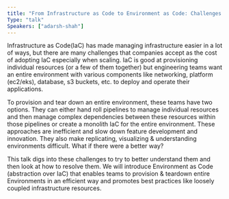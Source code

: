 ```yaml
---
title: "From Infrastructure as Code to Environment as Code: Challenges scaling IaC and how to resolve them"
Type: "talk"
Speakers: ["adarsh-shah"]
---
```


Infrastructure as Code(IaC) has made managing infrastructure easier in a lot of ways, but there are many challenges that companies accept as the cost of adopting IaC especially when scaling. IaC is good at provisioning individual resources (or a few of them together) but engineering teams want an entire environment with various components like networking, platform (ec2/eks), database, s3 buckets, etc. to deploy and operate their applications.

To provision and tear down an entire environment, these teams have two options. They can either hand roll pipelines to manage individual resources and then manage complex dependencies between these resources within those pipelines or create a monolith IaC for the entire environment. These approaches are inefficient and slow down feature development and innovation. They also make replicating, visualizing & understanding environments difficult. What if there were a better way?

This talk digs into these challenges to try to better understand them and then look at how to resolve them. We will introduce Environment as Code (abstraction over IaC) that enables teams to provision & teardown entire Environments in an efficient way and promotes best practices like loosely coupled infrastructure resources.
